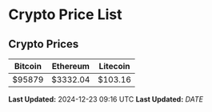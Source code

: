 # Crypto Price List

## Crypto Prices
| Bitcoin | Ethereum | Litecoin |
| ------- | -------- | -------- |
| $95879 | $3332.04 | $103.16 |
**Last Updated:** 2024-12-23 09:16 UTC
**Last Updated:** $DATE$
